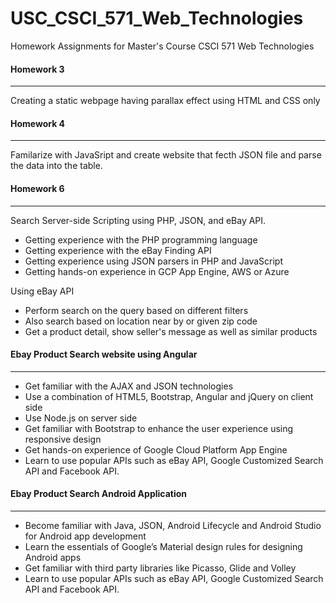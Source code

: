 # USC_CSCI_571_Web_Technologies
Homework Assignments for Master's Course CSCI 571 Web Technologies



#### Homework 3

------

Creating a static webpage having parallax effect using HTML and CSS only



#### Homework 4

------

Familarize with JavaSript and create website that fecth JSON file and parse the data into the table.



#### Homework 6

------

Search Server-side Scripting using PHP, JSON, and eBay API.

- Getting experience with the PHP programming language
- Getting experience with the eBay Finding API
- Getting experience using JSON parsers in PHP and JavaScript
- Getting hands-on experience in GCP App Engine, AWS or Azure

Using eBay API

- Perform search on the query based on different filters
- Also search based on location near by or given zip code
- Get a product detail, show seller's message as well as similar products



#### Ebay Product Search website using Angular

------

- Get familiar with the AJAX and JSON technologies
- Use a combination of HTML5, Bootstrap, Angular and jQuery on client side
- Use Node.js on server side
- Get familiar with Bootstrap to enhance the user experience using responsive design
- Get hands-on experience of Google Cloud Platform App Engine
- Learn to use popular APIs such as eBay API, Google Customized Search API and Facebook API.



#### Ebay Product Search Android Application

------

- Become familiar with Java, JSON, Android Lifecycle and Android Studio for Android app development
- Learn the essentials of Google’s Material design rules for designing Android apps
- Get familiar with third party libraries like Picasso, Glide and Volley
- Learn to use popular APIs such as eBay API, Google Customized Search API and Facebook API.

